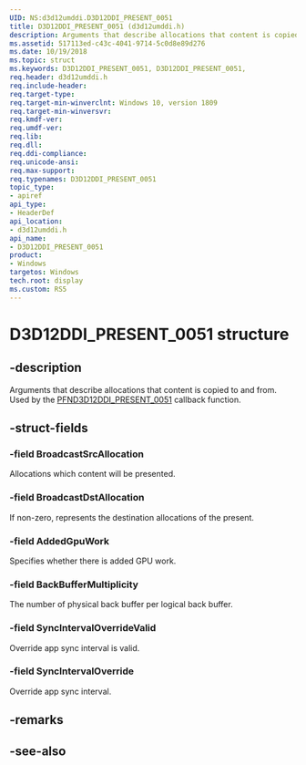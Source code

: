 ```yaml
---
UID: NS:d3d12umddi.D3D12DDI_PRESENT_0051
title: D3D12DDI_PRESENT_0051 (d3d12umddi.h)
description: Arguments that describe allocations that content is copied to and from.
ms.assetid: 517113ed-c43c-4041-9714-5c0d8e89d276
ms.date: 10/19/2018
ms.topic: struct
ms.keywords: D3D12DDI_PRESENT_0051, D3D12DDI_PRESENT_0051, 
req.header: d3d12umddi.h
req.include-header:
req.target-type:
req.target-min-winverclnt: Windows 10, version 1809
req.target-min-winversvr:
req.kmdf-ver:
req.umdf-ver:
req.lib:
req.dll:
req.ddi-compliance:
req.unicode-ansi:
req.max-support:
req.typenames: D3D12DDI_PRESENT_0051
topic_type: 
- apiref
api_type: 
- HeaderDef
api_location: 
- d3d12umddi.h
api_name: 
- D3D12DDI_PRESENT_0051
product:
- Windows
targetos: Windows
tech.root: display
ms.custom: RS5
---
```


# D3D12DDI_PRESENT_0051 structure

## -description

Arguments that describe allocations that content is copied to and from. Used by the [PFND3D12DDI_PRESENT_0051](nc-d3d12umddi-pfnd3d12ddi_present_0051.md) callback function.

## -struct-fields

### -field BroadcastSrcAllocation

Allocations which content will be presented.

### -field BroadcastDstAllocation

If non-zero, represents the destination allocations of the present.

### -field AddedGpuWork

Specifies whether there is added GPU work.

### -field BackBufferMultiplicity

The number of physical back buffer per logical back buffer.

### -field SyncIntervalOverrideValid

Override app sync interval is valid.

### -field SyncIntervalOverride
 
Override app sync interval.

## -remarks

## -see-also
